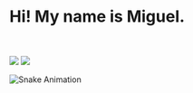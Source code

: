 <h1> Hi! My name is Miguel. </h1>
 <br>
  <br><a href="https://www.instagram.com/eoguel/" target="_blank"><img src="https://img.shields.io/badge/-Instagram-%23E4405F?style=for-the-badge&logo=instagram&logoColor=white" target="_blank"></a>
  <a href="https://www.linkedin.com/in/miguel-moreira-9ab3051ab/" target="_blank"><img src="https://img.shields.io/badge/-LinkedIn-%230077B5?style=for-the-badge&logo=linkedin&logoColor=white" target="_blank"></a> 
 
  ![Snake Animation](https://github.com/eoMiGueL/eoMiGueL/blob/output/github-contribution-grid-snake.svg)
 
